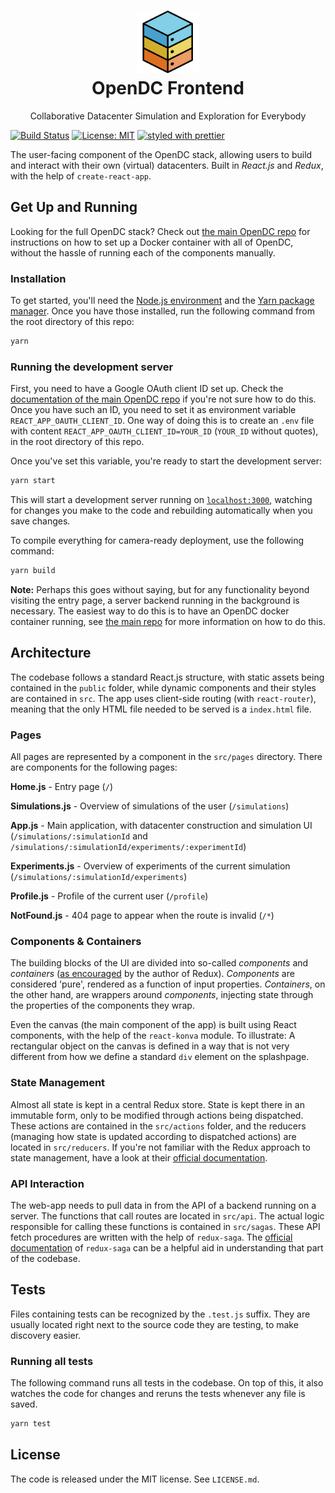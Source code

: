 <h1 align="center">
  <img src="public/img/logo.png" width="100" alt="OpenDC">
  <br>
  OpenDC Frontend
</h1>
<p align="center">
Collaborative Datacenter Simulation and Exploration for Everybody
</p>

[![Build Status](https://travis-ci.org/atlarge-research/opendc-frontend.svg?branch=master)](https://travis-ci.org/atlarge-research/opendc-frontend)
[![License: MIT](https://img.shields.io/badge/License-MIT-yellow.svg)](https://opensource.org/licenses/MIT)
[![styled with prettier](https://img.shields.io/badge/styled_with-prettier-ff69b4.svg)](https://github.com/prettier/prettier)

The user-facing component of the OpenDC stack, allowing users to build and interact with their own (virtual) datacenters. Built in *React.js* and *Redux*, with the help of `create-react-app`.


## Get Up and Running

Looking for the full OpenDC stack? Check out [the main OpenDC repo](https://github.com/atlarge-research/opendc) for instructions on how to set up a Docker container with all of OpenDC, without the hassle of running each of the components manually.

### Installation

To get started, you'll need the [Node.js environment](https://nodejs.org) and the [Yarn package manager](https://yarnpkg.com). Once you have those installed, run the following command from the root directory of this repo:

```bash
yarn
```

### Running the development server

First, you need to have a Google OAuth client ID set up. Check the [documentation of the main OpenDC repo](https://github.com/atlarge-research/opendc) if you're not sure how to do this. Once you have such an ID, you need to set it as environment variable `REACT_APP_OAUTH_CLIENT_ID`. One way of doing this is to create an `.env` file with content `REACT_APP_OAUTH_CLIENT_ID=YOUR_ID` (`YOUR_ID` without quotes), in the root directory of this repo.

Once you've set this variable, you're ready to start the development server:

```bash
yarn start
```

This will start a development server running on [`localhost:3000`](http://localhost:3000), watching for changes you make to the code and rebuilding automatically when you save changes.

To compile everything for camera-ready deployment, use the following command:

```bash
yarn build
```

**Note:** Perhaps this goes without saying, but for any functionality beyond visiting the entry page, a server backend running in the background is necessary. The easiest way to do this is to have an OpenDC docker container running, see [the main repo](https://github.com/atlarge-research/opendc) for more information on how to do this.


## Architecture

The codebase follows a standard React.js structure, with static assets being contained in the `public` folder, while dynamic components and their styles are contained in `src`. The app uses client-side routing (with `react-router`), meaning that the only HTML file needed to be served is a `index.html` file.

### Pages

All pages are represented by a component in the `src/pages` directory. There are components for the following pages:

**Home.js** - Entry page (`/`)

**Simulations.js** - Overview of simulations of the user (`/simulations`)

**App.js** - Main application, with datacenter construction and simulation UI (`/simulations/:simulationId` and `/simulations/:simulationId/experiments/:experimentId`)

**Experiments.js** - Overview of experiments of the current simulation (`/simulations/:simulationId/experiments`)

**Profile.js** - Profile of the current user (`/profile`)

**NotFound.js** - 404 page to appear when the route is invalid (`/*`)

### Components & Containers

The building blocks of the UI are divided into so-called *components* and *containers* ([as encouraged](https://medium.com/@dan_abramov/smart-and-dumb-components-7ca2f9a7c7d0) by the author of Redux). *Components* are considered 'pure', rendered as a function of input properties. *Containers*, on the other hand, are wrappers around *components*, injecting state through the properties of the components they wrap.

Even the canvas (the main component of the app) is built using React components, with the help of the `react-konva` module. To illustrate: A rectangular object on the canvas is defined in a way that is not very different from how we define a standard `div` element on the splashpage.

### State Management

Almost all state is kept in a central Redux store. State is kept there in an immutable form, only to be modified through actions being dispatched. These actions are contained in the `src/actions` folder, and the reducers (managing how state is updated according to dispatched actions) are located in `src/reducers`. If you're not familiar with the Redux approach to state management, have a look at their [official documentation](http://redux.js.org/).

### API Interaction

The web-app needs to pull data in from the API of a backend running on a server. The functions that call routes are located in `src/api`. The actual logic responsible for calling these functions is contained in `src/sagas`. These API fetch procedures are written with the help of `redux-saga`. The [official documentation](https://redux-saga.js.org/) of `redux-saga` can be a helpful aid in understanding that part of the codebase.


## Tests

Files containing tests can be recognized by the `.test.js` suffix. They are usually located right next to the source code they are testing, to make discovery easier.

### Running all tests

The following command runs all tests in the codebase. On top of this, it also watches the code for changes and reruns the tests whenever any file is saved.

```bash
yarn test
```


## License

The code is released under the MIT license. See `LICENSE.md`.

